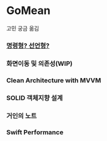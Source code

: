 # GoMean
고민 궁금 옮김

### [명령형? 선언형?](명령형선언형.md)

### 화면이동 및 의존성(WIP)

### Clean Architecture with MVVM

### SOLID 객체지향 설계

### 거인의 노트

### Swift Performance

